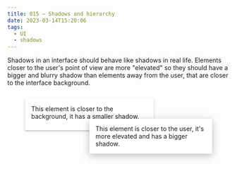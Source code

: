 ```yaml
---
title: 015 — Shadows and hierarchy
date: 2023-03-14T15:20:06
tags:
  - UI
  - shadows
---
```


Shadows in an interface should behave like shadows in real life. Elements closer
to the user's point of view are more "elevated" so they should have a bigger and
blurry shadow than elements away from the user, that are closer to the interface
background.

<!--more -->

<figure style="display:grid;">
  <p style="padding:1em;background:white;grid-area:1/1/3/3;box-shadow:0 2px 4px #0004">
    This element is closer to the background, it has a smaller shadow.
  </p>
  <p style="padding:1em;background:white;grid-area:2/2/4/4;box-shadow:0 4px 16px #0004">
    This element is closer to the user, it's more elevated and has a bigger shadow.
  </p>
</figure>
